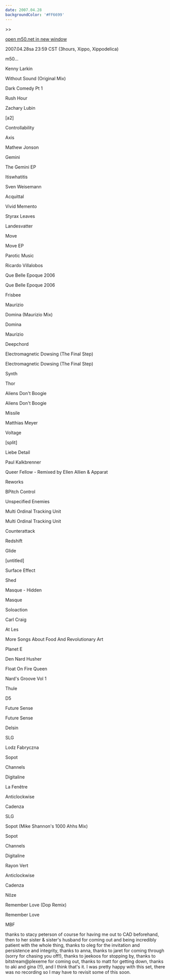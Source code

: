 ```yaml
---
date: 2007.04.28
backgroundColor: '#FF6699'
---
```


\>>

[open m50.net in new window](http://m50.net/)

2007.04.28sa 23:59 CST (3hours, Xippo, Xippodelica)  

m50...  

Kenny Larkin

Without Sound (Original Mix)

Dark Comedy Pt 1

Rush Hour

Zachary Lubin

\[a2\]

Controllability

Axis

Mathew Jonson

Gemini

The Gemini EP

Itiswhatitis

Sven Weisemann

Acquittal

Vivid Memento

Styrax Leaves

Landesvatter

Move

Move EP

Parotic Music

Ricardo Villalobos

Que Belle Epoque 2006

Que Belle Epoque 2006

Frisbee

Maurizio

Domina (Maurizio Mix)

Domina

Maurizio

Deepchord

Electromagnetic Dowsing (The Final Step)

Electromagnetic Dowsing (The Final Step)

Synth

Thor

Aliens Don't Boogie

Aliens Don't Boogie

Missile

Matthias Meyer

Voltage

\[split\]

Liebe Detail

Paul Kalkbrenner

Queer Fellow - Remixed by Ellen Allien & Apparat

Reworks

BPitch Control

Unspecified Enemies

Multi Ordinal Tracking Unit

Multi Ordinal Tracking Unit

Counterattack

Redshift

Glide

\[untitled\]

Surface Effect

Shed

Masque - Hidden

Masque

Soloaction

Carl Craig

At Les

More Songs About Food And Revolutionary Art

Planet E

Den Nard Husher

Float On Fire Queen

Nard's Groove Vol 1

Thule

D5

Future Sense

Future Sense

Delsin

SLG

Lodz Fabryczna

Sopot

Channels

Digitaline

La Fenêtre

Anticlockwise

Cadenza

SLG

Sopot (Mike Shannon's 1000 Ahhs Mix)

Sopot

Channels

Digitaline

Rayon Vert

Anticlockwise

Cadenza

Nôze

Remember Love (Dop Remix)

Remember Love

MBF

thanks to stacy peterson of course for having me out to CAD beforehand, then to her sister & sister's husband for coming out and being incredibly patient with the whole thing, thanks to oleg for the invitation and persistence and integrity, thanks to anna, thanks to jaret for coming through (sorry for chasing you off!), thanks to jeekoos for stopping by, thanks to bitstream@plexeme for coming out, thanks to matt for getting down, thanks to aki and gina (!!), and I think that's it. I was pretty happy with this set, there was no recording so I may have to revisit some of this soon.